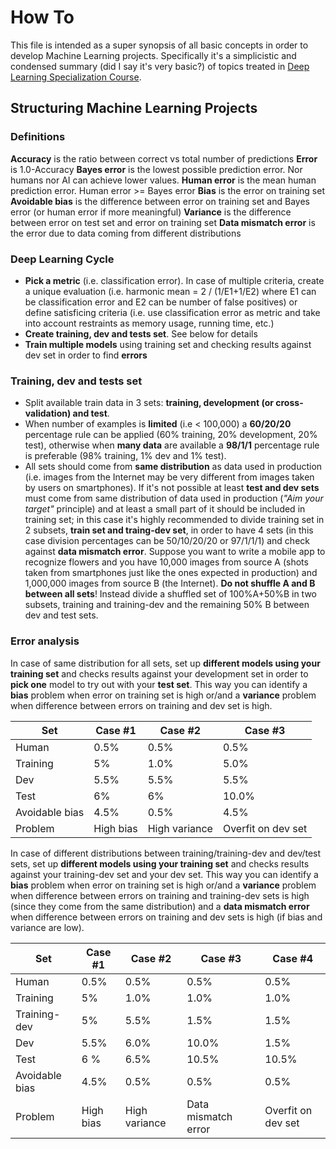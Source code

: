 # How To
This file is intended as a super synopsis of all basic concepts in order to develop Machine Learning projects. Specifically it's a simplicistic and condensed summary (did I say it's very basic?) of topics treated in [Deep Learning Specialization Course](https://www.coursera.org/specializations/deep-learning).

## Structuring Machine Learning Projects

### Definitions
**Accuracy** is the ratio between correct vs total number of predictions
**Error** is 1.0-Accuracy
**Bayes error** is the lowest possible prediction error. Nor humans nor AI can achieve lower values.
**Human error** is the mean human prediction error. Human error >= Bayes error
**Bias** is the error on training set
**Avoidable bias** is the difference between error on training set and Bayes error (or human error if more meaningful)
**Variance** is the difference between error on test set and error on training set
**Data mismatch error** is the error due to data coming from different distributions

### Deep Learning Cycle
*  **Pick a metric** (i.e. classification error). In case of multiple criteria, create a unique evaluation (i.e. harmonic mean = 2 / (1/E1+1/E2) where E1 can be classification error and E2 can be number of false positives) or define satisficing criteria (i.e. use classification error as metric and take into account restraints as memory usage, running time, etc.)
* **Create training, dev and tests set**. See below for details
* **Train multiple models** using training set and checking results against dev set in order to find **errors**


### Training, dev and tests set
- Split available train data in 3 sets: **training, development (or cross-validation) and test**. 
- When number of examples is **limited** (i.e < 100,000) a **60/20/20** percentage rule can be applied (60% training, 20% development, 20% test), otherwise when **many data** are available a **98/1/1** percentage rule is preferable (98% training, 1% dev and 1% test).
- All sets should come from **same distribution** as data used in production (i.e. images from the Internet may be very different from images taken by users on smartphones). If it's not possible at least **test and dev sets** must come from same distribution of data used in production (*"Aim your target"* principle) and at least a small part of it should be included in training set; in this case it's highly recommended to divide training set in 2 subsets, **train set and traing-dev set**, in order to have 4 sets (in this case division percentages can be 50/10/20/20 or 97/1/1/1) and check against **data mismatch error**.  Suppose you want to write a mobile app to recognize flowers and you have 10,000 images from source A (shots taken from smartphones just like the ones expected in production) and 1,000,000 images from source B (the Internet). **Do not shuffle A and B between all sets**! Instead divide a shuffled set of 100%A+50%B in two subsets, training and training-dev and the remaining 50% B between dev and test sets.

### Error analysis
In case of same distribution for all sets, set up **different models using your training set** and checks results against your development set in order to **pick one** model to try out with your **test set**. This way you can identify a **bias** problem when error on training set is high or/and a **variance** problem when difference between errors on training and dev set is high.

| Set                       | Case #1      | Case #2            | Case #3                      |
|---------------------|--------------|-------------------|--------------------------|
| Human                 |  0.5%         | 0.5%                 | 0.5%                           |
| Training                |  5%            | 1.0%                 | 5.0%                           |
| Dev                      |  5.5%         | 5.5%                 | 5.5%                           |
| Test                      |  6%            | 6%                    | 10.0%                         |
| Avoidable bias     | 4.5%          | 0.5%                 | 4.5%                           |
| Problem               | High bias   | High variance    | Overfit on dev set       |

In case of different distributions between training/training-dev and dev/test sets,  set up **different models using your training set** and checks results against your training-dev set and your dev set.  This way you can identify a **bias** problem when error on training set is high or/and a **variance** problem when difference between errors on training and training-dev sets is high (since they come from the same distribution) and a **data mismatch error** when difference between errors on training and dev sets is high (if bias and variance are low).

| Set                       | Case #1      | Case #2            | Case #3                      | Case #4                    |
|---------------------|--------------|-------------------|--------------------------|-------------------------|
| Human                 |  0.5%         | 0.5%                 | 0.5%                           | 0.5%                         | 
| Training                |  5%            | 1.0%                 | 1.0%                           | 1.0%                         |
| Training-dev         |  5%            | 5.5%                 | 1.5%                           | 1.5%                         |
| Dev                      |  5.5%         | 6.0%                 | 10.0%                         | 1.5%                         |
| Test                      |  6   %         | 6.5%                 | 10.5%                         | 10.5%                       |
| Avoidable bias     | 4.5%          | 0.5%                 | 0.5%                           | 0.5%                         |
| Problem               | High bias   | High variance    | Data mismatch error   | Overfit on dev set     |
